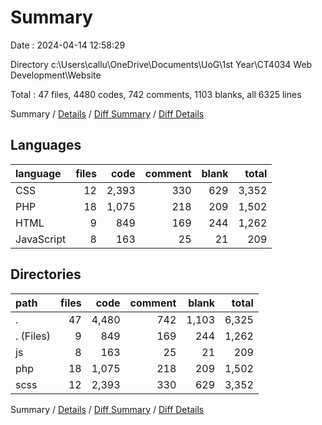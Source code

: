 # Summary

Date : 2024-04-14 12:58:29

Directory c:\\Users\\callu\\OneDrive\\Documents\\UoG\\1st Year\\CT4034 Web Development\\Website

Total : 47 files,  4480 codes, 742 comments, 1103 blanks, all 6325 lines

Summary / [Details](details.md) / [Diff Summary](diff.md) / [Diff Details](diff-details.md)

## Languages
| language | files | code | comment | blank | total |
| :--- | ---: | ---: | ---: | ---: | ---: |
| CSS | 12 | 2,393 | 330 | 629 | 3,352 |
| PHP | 18 | 1,075 | 218 | 209 | 1,502 |
| HTML | 9 | 849 | 169 | 244 | 1,262 |
| JavaScript | 8 | 163 | 25 | 21 | 209 |

## Directories
| path | files | code | comment | blank | total |
| :--- | ---: | ---: | ---: | ---: | ---: |
| . | 47 | 4,480 | 742 | 1,103 | 6,325 |
| . (Files) | 9 | 849 | 169 | 244 | 1,262 |
| js | 8 | 163 | 25 | 21 | 209 |
| php | 18 | 1,075 | 218 | 209 | 1,502 |
| scss | 12 | 2,393 | 330 | 629 | 3,352 |

Summary / [Details](details.md) / [Diff Summary](diff.md) / [Diff Details](diff-details.md)